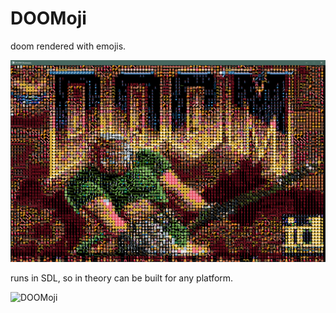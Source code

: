 # DOOMoji

doom rendered with emojis. 

![DOOMoji](screenshots/doomoji.png)

runs in SDL, so in theory can be built for any platform.

![DOOMoji](screenshots/doomoji.gif)
